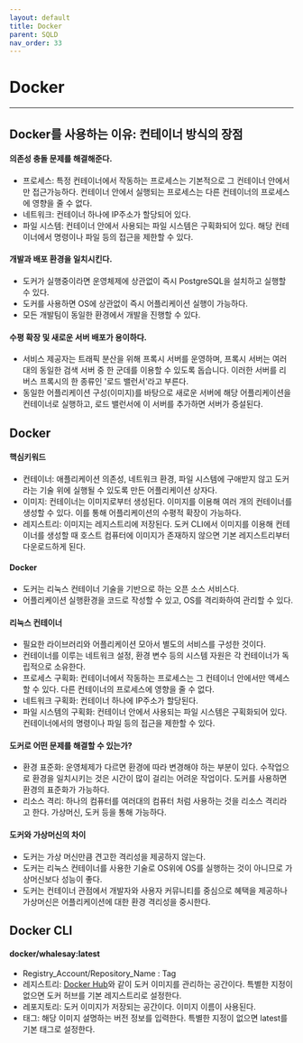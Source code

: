 ```yaml
---
layout: default
title: Docker
parent: SQLD
nav_order: 33
---
```


# Docker

---

## Docker를 사용하는 이유: 컨테이너 방식의 장점

#### 의존성 충돌 문제를 해결해준다.

- 프로세스: 특정 컨테이너에서 작동하는 프로세스는 기본적으로 그 컨테이너 안에서만 접근가능하다. 컨테이너 안에서 실행되는 프로세스는 다른 컨테이너의 프로세스에 영향을 줄 수 없다.
- 네트워크: 컨테이너 하나에 IP주소가 할당되어 있다.
- 파일 시스템: 컨테이너 안에서 사용되는 파일 시스템은 구획화되어 있다. 해당 컨테이너에서 명령이나 파일 등의 접근을 제한할 수 있다.

#### 개발과 배포 환경을 일치시킨다.

- 도커가 실행중이라면 운영체제에 상관없이 즉시 PostgreSQL을 설치하고 실행할 수 있다.
- 도커를 사용하면 OS에 상관없이 즉시 어플리케이션 실행이 가능하다.
- 모든 개발팀이 동일한 환경에서 개발을 진행할 수 있다.

#### 수평 확장 및 새로운 서버 배포가 용이하다.

- 서비스 제공자는 트래픽 분산을 위해 프록시 서버를 운영하며, 프록시 서버는 여러 대의 동일한 검색 서버 중 한 군데를 이용할 수 있도록 돕습니다. 이러한 서버를 리버스 프록시의 한 종류인 '로드 밸런서'라고 부른다.
- 동일한 어플리케이션 구성(이미지)를 바탕으로 새로운 서버에 해당 어플리케이션을 컨테이너로 실행하고, 로드 밸런서에 이 서버를 추가하면 서버가 증설된다.

## Docker

#### 핵심키워드

- 컨테이너: 애플리케이션 의존성, 네트워크 환경, 파일 시스템에 구애받지 않고 도커라는 기술 위에 실행될 수 있도록 만든 어플리케이션 상자다.
- 이미지: 컨테이너는 이미지로부터 생성된다. 이미지를 이용해 여러 개의 컨테이너를 생성할 수 있다. 이를 통해 어플리케이션의 수평적 확장이 가능하다.
- 레지스트리: 이미지는 레지스트리에 저장된다. 도커 CLI에서 이미지를 이용해 컨테이너를 생성할 때 호스트 컴퓨터에 이미지가 존재하지 않으면 기본 레지스트리부터 다운로드하게 된다.

#### Docker

- 도커는 리눅스 컨테이너 기술을 기반으로 하는 오픈 소스 서비스다.
- 어플리케이션 실행환경을 코드로 작성할 수 있고, OS를 격리화하여 관리할 수 있다.

#### 리눅스 컨테이너

- 필요한 라이브러리와 어플리케이션 모아서 별도의 서비스를 구성한 것이다.
- 컨테이너를 이루는 네트워크 설정, 환경 변수 등의 시스템 자원은 각 컨테이너가 독립적으로 소유한다.
- 프로세스 구획화: 컨테이너에서 작동하는 프로세스는 그 컨테이너 안에서만 액세스할 수 있다. 다른 컨테이너의 프로세스에 영향을 줄 수 없다.
- 네트워크 구획화: 컨테이너 하나에 IP주소가 할당된다.
- 파일 시스템의 구획화: 컨테이너 안에서 사용되는 파일 시스템은 구획화되어 있다. 컨테이너에서의 명령이나 파일 등의 접근을 제한할 수 있다.

#### 도커로 어떤 문제를 해결할 수 있는가?

- 환경 표준화: 운영체제가 다르면 환경에 따라 변경해야 하는 부분이 있다. 수작업으로 환경을 일치시키는 것은 시간이 많이 걸리는 어려운 작업이다. 도커를 사용하면 환경의 표준화가 가능하다.
- 리소스 격리: 하나의 컴퓨터를 여러대의 컴퓨터 처럼 사용하는 것을 리소스 격리라고 한다. 가상머신, 도커 등을 통해 가능하다.

#### 도커와 가상머신의 차이

- 도커는 가상 머신만큼 견고한 격리성을 제공하지 않는다.
- 도커는 리눅스 컨테이너를 사용한 기술로 OS위에 OS를 실행하는 것이 아니므로 가상머신보다 성능이 좋다.
- 도커는 컨테이너 관점에서 개발자와 사용자 커뮤니티를 중심으로 혜택을 제공하나 가상머신은 어플리케이션에 대한 환경 격리성을 중시한다.

## Docker CLI

#### docker/whalesay:latest

- Registry_Account/Repository_Name : Tag
- 레지스트리: [Docker Hub](https://hub.docker.com/)와 같이 도커 이미지를 관리하는 공간이다. 특별한 지정이 없으면 도커 허브를 기본 레지스트리로 설정한다.
- 레포지토리: 도커 이미지가 저장되는 공간이다. 이미지 이름이 사용된다.
- 태그: 해당 이미지 설명하는 버전 정보를 입력한다. 특별한 지정이 없으면 latest를 기본 태그로 설정한다.
